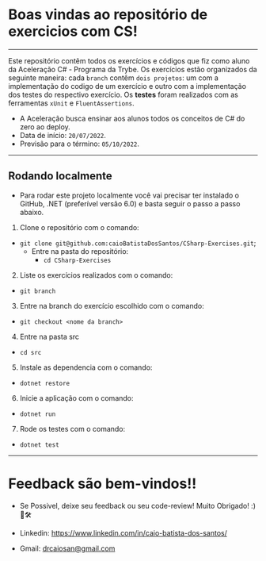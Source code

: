 # Boas vindas ao repositório de exercicios com CS!

---

Este repositório contêm todos os exercícios e códigos que fiz como aluno da Aceleração C# - Programa da Trybe.
Os exercícios estão organizados da seguinte maneira: cada `branch` contêm `dois projetos`: um com a implementação do codigo de um exercício e outro com a implementação dos testes do respectivo exercício.
Os <b>testes</b> foram realizados com as ferramentas `xUnit` e `FluentAssertions`.

  - A Aceleração busca ensinar aos alunos todos os conceitos de C# do zero ao deploy.
  - Data de início: `20/07/2022`.
  - Previsão para o término: `05/10/2022`.

---

## Rodando localmente

- Para rodar este projeto localmente você vai precisar ter instalado o GitHub, .NET (preferível versão 6.0) e basta seguir o passo a passo abaixo.
1. Clone o repositório com o comando:
  - `git clone git@github.com:caioBatistaDosSantos/CSharp-Exercises.git`;
    - Entre na pasta do repositório:
      - `cd CSharp-Exercises`
2. Liste os exercícios realizados com o comando:
  - `git branch`
3. Entre na branch do exercício escolhido com o comando:
  - `git checkout <nome da branch>`
4. Entre na pasta src
  - `cd src`
5. Instale as dependencia com o comando:
  - `dotnet restore`
6. Inicie a aplicação com o comando:
  - `dotnet run`
7. Rode os testes com o comando:
  - `dotnet test`

---

# Feedback são bem-vindos!!

- Se Possivel, deixe seu feedback ou seu code-review! Muito Obrigado! :)🤝🛠

- Linkedin: https://www.linkedin.com/in/caio-batista-dos-santos/
- Gmail: drcaiosan@gmail.com

